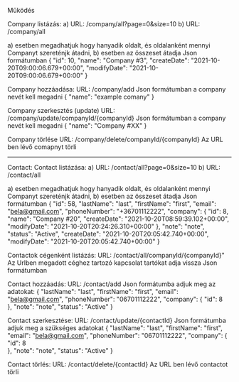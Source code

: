 Működés


Company listázás:
a) URL: /company/all?page=0&size=10
b) URL: /company/all

a) esetben megadhatjuk hogy hanyadik oldalt, és oldalanként mennyi Companyt szereténjk átadni,
b) esetben az összeset átadja
Json formátumban
{
    "id": 10,
    "name": "Company #3",
    "createDate": "2021-10-20T09:00:06.679+00:00",
    "modifyDate": "2021-10-20T09:00:06.679+00:00"
}


Company hozzáadása:
URL: /company/add
Json formátumban a company nevét kell megadni
{
    "name": "example comany"
}

Company szerkesztés (update)
URL: /company/update/companyId/{companyId}
Json formátumban a company nevét kell megadni
{
    "name": "Company #XX"
}

Company törlése
URL: /company/delete/companyId/{companyId}
Az URL ben lévő comapnyt törli

--------------------------------------------------------------------------------------------------------------------------------------------------

Contact:
Contact listázása:
a) URL: /contact/all?page=0&size=10
b) URL: /contact/all

a) esetben megadhatjuk hogy hanyadik oldalt, és oldalanként mennyi Companyt szereténjk átadni,
b) esetben az összeset átadja
Json formátumban
{
    "id": 58,
    "lastName": "last",
    "firstName": "first",
    "email": "bela@gmail.com",
    "phoneNumber": "+36701112222",
    "company": {
        "id": 8,
        "name": "Company #20",
        "createDate": "2021-10-20T08:59:39.102+00:00",
        "modifyDate": "2021-10-20T20:24:26.310+00:00"
        },
    "note": "note",
    "status": "Active",
    "createDate": "2021-10-20T20:05:42.740+00:00",
    "modifyDate": "2021-10-20T20:05:42.740+00:00"
}

Contactok cégenként listázás:
URL: /contact/all/companyId/{companyId}"
Az Urlben megadott céghez tartozó kapcsolat tartókat adja vissza Json formátumban

Contact hozzáadás:
URL: /contact/add
Json formátumba adjuk meg az adatokat:
{
    "lastName": "last",
    "firstName": "first",
    "email": "bela@gmail.com",
    "phoneNumber": "06701112222",
    "company": {
            "id": 8        
             },
    "note": "note",
    "status": "Active"
}

Contact szerkesztése:
URL: /contact/update/{contactId}
Json formátumba adjuk meg a szükséges adatokat
{
    "lastName": "last",
    "firstName": "first",
    "email": "bela@gmail.com",
    "phoneNumber": "06701112222",
    "company": {
            "id": 8        
             },
    "note": "note",
    "status": "Active"
}

Contact törlés:
URL: /contact/delete/{contactId}
Az URL ben lévő contactot törli

